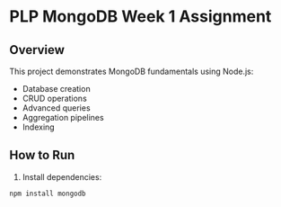 # PLP MongoDB Week 1 Assignment

## Overview
This project demonstrates MongoDB fundamentals using Node.js:
- Database creation
- CRUD operations
- Advanced queries
- Aggregation pipelines
- Indexing

## How to Run
1. Install dependencies:
```bash
npm install mongodb